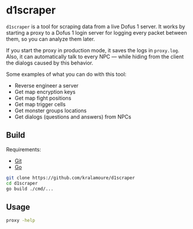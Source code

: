 # d1scraper

`d1scraper` is a tool for scraping data from a live Dofus 1 server. It works by starting a proxy to a Dofus 1 login
server for logging every packet between them, so you can analyze them later.

If you start the proxy in production mode, it saves the logs in `proxy.log`. Also, it can automatically talk to every
NPC — while hiding from the client the dialogs caused by this behavior.

Some examples of what you can do with this tool:

- Reverse engineer a server
- Get map encryption keys
- Get map fight positions
- Get map trigger cells
- Get monster groups locations
- Get dialogs (questions and answers) from NPCs

## Build

Requirements:

- [Git](https://git-scm.com/)
- [Go](https://golang.org/)

```sh
git clone https://github.com/kralamoure/d1scraper
cd d1scraper
go build ./cmd/...
```

## Usage

```sh
proxy -help
```
